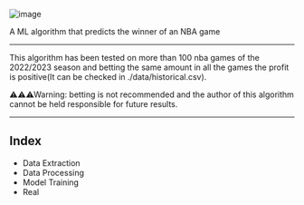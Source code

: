 ![image](https://user-images.githubusercontent.com/67483127/206028985-1be63d95-2ce0-485b-9229-c590f8cd501f.png)

A ML algorithm that predicts the winner of an NBA game

---

This algorithm has been tested on more than 100 nba games of the 2022/2023 season and betting the same amount in all the games the profit is positive(It can be checked in ./data/historical.csv).

⚠⚠⚠Warning: betting is not recommended and the author of this algorithm cannot be held responsible for future results.

---

## Index
- Data Extraction
- Data Processing
- Model Training
- Real
